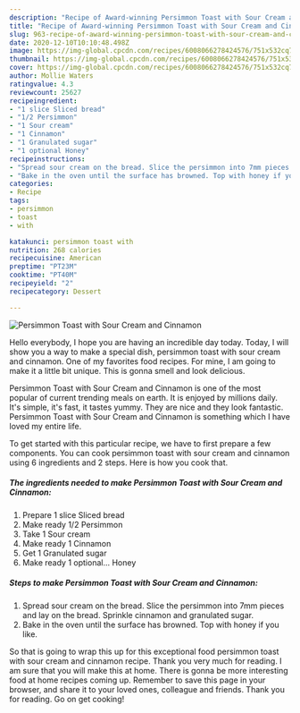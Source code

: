 ```yaml
---
description: "Recipe of Award-winning Persimmon Toast with Sour Cream and Cinnamon"
title: "Recipe of Award-winning Persimmon Toast with Sour Cream and Cinnamon"
slug: 963-recipe-of-award-winning-persimmon-toast-with-sour-cream-and-cinnamon
date: 2020-12-10T10:10:48.498Z
image: https://img-global.cpcdn.com/recipes/6008066278424576/751x532cq70/persimmon-toast-with-sour-cream-and-cinnamon-recipe-main-photo.jpg
thumbnail: https://img-global.cpcdn.com/recipes/6008066278424576/751x532cq70/persimmon-toast-with-sour-cream-and-cinnamon-recipe-main-photo.jpg
cover: https://img-global.cpcdn.com/recipes/6008066278424576/751x532cq70/persimmon-toast-with-sour-cream-and-cinnamon-recipe-main-photo.jpg
author: Mollie Waters
ratingvalue: 4.3
reviewcount: 25627
recipeingredient:
- "1 slice Sliced bread"
- "1/2 Persimmon"
- "1 Sour cream"
- "1 Cinnamon"
- "1 Granulated sugar"
- "1 optional Honey"
recipeinstructions:
- "Spread sour cream on the bread. Slice the persimmon into 7mm pieces and lay on the bread. Sprinkle cinnamon and granulated sugar."
- "Bake in the oven until the surface has browned. Top with honey if you like."
categories:
- Recipe
tags:
- persimmon
- toast
- with

katakunci: persimmon toast with 
nutrition: 268 calories
recipecuisine: American
preptime: "PT23M"
cooktime: "PT40M"
recipeyield: "2"
recipecategory: Dessert

---
```



![Persimmon Toast with Sour Cream and Cinnamon](https://img-global.cpcdn.com/recipes/6008066278424576/751x532cq70/persimmon-toast-with-sour-cream-and-cinnamon-recipe-main-photo.jpg)

Hello everybody, I hope you are having an incredible day today. Today, I will show you a way to make a special dish, persimmon toast with sour cream and cinnamon. One of my favorites food recipes. For mine, I am going to make it a little bit unique. This is gonna smell and look delicious.



Persimmon Toast with Sour Cream and Cinnamon is one of the most popular of current trending meals on earth. It is enjoyed by millions daily. It's simple, it's fast, it tastes yummy. They are nice and they look fantastic. Persimmon Toast with Sour Cream and Cinnamon is something which I have loved my entire life.


To get started with this particular recipe, we have to first prepare a few components. You can cook persimmon toast with sour cream and cinnamon using 6 ingredients and 2 steps. Here is how you cook that.

<!--inarticleads1-->

##### The ingredients needed to make Persimmon Toast with Sour Cream and Cinnamon:

1. Prepare 1 slice Sliced bread
1. Make ready 1/2 Persimmon
1. Take 1 Sour cream
1. Make ready 1 Cinnamon
1. Get 1 Granulated sugar
1. Make ready 1 optional... Honey




<!--inarticleads2-->

##### Steps to make Persimmon Toast with Sour Cream and Cinnamon:

1. Spread sour cream on the bread. Slice the persimmon into 7mm pieces and lay on the bread. Sprinkle cinnamon and granulated sugar.
1. Bake in the oven until the surface has browned. Top with honey if you like.




So that is going to wrap this up for this exceptional food persimmon toast with sour cream and cinnamon recipe. Thank you very much for reading. I am sure that you will make this at home. There is gonna be more interesting food at home recipes coming up. Remember to save this page in your browser, and share it to your loved ones, colleague and friends. Thank you for reading. Go on get cooking!
